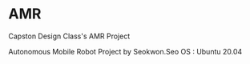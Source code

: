 # AMR
Capston Design Class's AMR Project

Autonomous Mobile Robot Project by Seokwon.Seo
OS : Ubuntu 20.04
